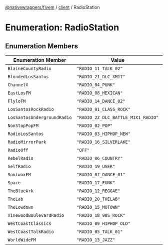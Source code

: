 [@nativewrappers/fivem](../../README.md) / [client](../README.md) / RadioStation

# Enumeration: RadioStation

## Enumeration Members

| Enumeration Member | Value | Defined in |
| ------ | ------ | ------ |
| `BlaineCountyRadio` | `"RADIO_11_TALK_02"` | [src/client/enums/RadioStation.ts:11](https://github.com/nativewrappers/fivem/blob/d67d9a693907da5ce83f118218b601ceb38a88bc/src/client/enums/RadioStation.ts#L11) |
| `BlondedLosSantos` | `"RADIO_21_DLC_XM17"` | [src/client/enums/RadioStation.ts:21](https://github.com/nativewrappers/fivem/blob/d67d9a693907da5ce83f118218b601ceb38a88bc/src/client/enums/RadioStation.ts#L21) |
| `ChannelX` | `"RADIO_04_PUNK"` | [src/client/enums/RadioStation.ts:5](https://github.com/nativewrappers/fivem/blob/d67d9a693907da5ce83f118218b601ceb38a88bc/src/client/enums/RadioStation.ts#L5) |
| `EastLosFM` | `"RADIO_08_MEXICAN"` | [src/client/enums/RadioStation.ts:9](https://github.com/nativewrappers/fivem/blob/d67d9a693907da5ce83f118218b601ceb38a88bc/src/client/enums/RadioStation.ts#L9) |
| `FlyloFM` | `"RADIO_14_DANCE_02"` | [src/client/enums/RadioStation.ts:14](https://github.com/nativewrappers/fivem/blob/d67d9a693907da5ce83f118218b601ceb38a88bc/src/client/enums/RadioStation.ts#L14) |
| `LosSantosRockRadio` | `"RADIO_01_CLASS_ROCK"` | [src/client/enums/RadioStation.ts:2](https://github.com/nativewrappers/fivem/blob/d67d9a693907da5ce83f118218b601ceb38a88bc/src/client/enums/RadioStation.ts#L2) |
| `LosSantosUndergroundRadio` | `"RADIO_22_DLC_BATTLE_MIX1_RADIO"` | [src/client/enums/RadioStation.ts:22](https://github.com/nativewrappers/fivem/blob/d67d9a693907da5ce83f118218b601ceb38a88bc/src/client/enums/RadioStation.ts#L22) |
| `NonStopPopFM` | `"RADIO_02_POP"` | [src/client/enums/RadioStation.ts:3](https://github.com/nativewrappers/fivem/blob/d67d9a693907da5ce83f118218b601ceb38a88bc/src/client/enums/RadioStation.ts#L3) |
| `RadioLosSantos` | `"RADIO_03_HIPHOP_NEW"` | [src/client/enums/RadioStation.ts:4](https://github.com/nativewrappers/fivem/blob/d67d9a693907da5ce83f118218b601ceb38a88bc/src/client/enums/RadioStation.ts#L4) |
| `RadioMirrorPark` | `"RADIO_16_SILVERLAKE"` | [src/client/enums/RadioStation.ts:16](https://github.com/nativewrappers/fivem/blob/d67d9a693907da5ce83f118218b601ceb38a88bc/src/client/enums/RadioStation.ts#L16) |
| `RadioOff` | `"OFF"` | [src/client/enums/RadioStation.ts:23](https://github.com/nativewrappers/fivem/blob/d67d9a693907da5ce83f118218b601ceb38a88bc/src/client/enums/RadioStation.ts#L23) |
| `RebelRadio` | `"RADIO_06_COUNTRY"` | [src/client/enums/RadioStation.ts:7](https://github.com/nativewrappers/fivem/blob/d67d9a693907da5ce83f118218b601ceb38a88bc/src/client/enums/RadioStation.ts#L7) |
| `SelfRadio` | `"RADIO_19_USER"` | [src/client/enums/RadioStation.ts:19](https://github.com/nativewrappers/fivem/blob/d67d9a693907da5ce83f118218b601ceb38a88bc/src/client/enums/RadioStation.ts#L19) |
| `SoulwaxFM` | `"RADIO_07_DANCE_01"` | [src/client/enums/RadioStation.ts:8](https://github.com/nativewrappers/fivem/blob/d67d9a693907da5ce83f118218b601ceb38a88bc/src/client/enums/RadioStation.ts#L8) |
| `Space` | `"RADIO_17_FUNK"` | [src/client/enums/RadioStation.ts:17](https://github.com/nativewrappers/fivem/blob/d67d9a693907da5ce83f118218b601ceb38a88bc/src/client/enums/RadioStation.ts#L17) |
| `TheBlueArk` | `"RADIO_12_REGGAE"` | [src/client/enums/RadioStation.ts:12](https://github.com/nativewrappers/fivem/blob/d67d9a693907da5ce83f118218b601ceb38a88bc/src/client/enums/RadioStation.ts#L12) |
| `TheLab` | `"RADIO_20_THELAB"` | [src/client/enums/RadioStation.ts:20](https://github.com/nativewrappers/fivem/blob/d67d9a693907da5ce83f118218b601ceb38a88bc/src/client/enums/RadioStation.ts#L20) |
| `TheLowdown` | `"RADIO_15_MOTOWN"` | [src/client/enums/RadioStation.ts:15](https://github.com/nativewrappers/fivem/blob/d67d9a693907da5ce83f118218b601ceb38a88bc/src/client/enums/RadioStation.ts#L15) |
| `VinewoodBoulevardRadio` | `"RADIO_18_90S_ROCK"` | [src/client/enums/RadioStation.ts:18](https://github.com/nativewrappers/fivem/blob/d67d9a693907da5ce83f118218b601ceb38a88bc/src/client/enums/RadioStation.ts#L18) |
| `WestCoastClassics` | `"RADIO_09_HIPHOP_OLD"` | [src/client/enums/RadioStation.ts:10](https://github.com/nativewrappers/fivem/blob/d67d9a693907da5ce83f118218b601ceb38a88bc/src/client/enums/RadioStation.ts#L10) |
| `WestCoastTalkRadio` | `"RADIO_05_TALK_01"` | [src/client/enums/RadioStation.ts:6](https://github.com/nativewrappers/fivem/blob/d67d9a693907da5ce83f118218b601ceb38a88bc/src/client/enums/RadioStation.ts#L6) |
| `WorldWideFM` | `"RADIO_13_JAZZ"` | [src/client/enums/RadioStation.ts:13](https://github.com/nativewrappers/fivem/blob/d67d9a693907da5ce83f118218b601ceb38a88bc/src/client/enums/RadioStation.ts#L13) |
